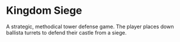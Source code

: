 # Kingdom Siege
 A strategic, methodical tower defense game. The player places down ballista turrets to defend their castle from a siege.
